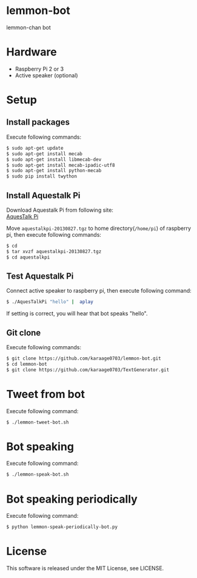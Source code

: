# lemmon-bot
lemmon-chan bot

# Hardware
- Raspberry Pi 2 or 3
- Active speaker (optional)


# Setup
## Install packages
Execute following commands:
```sh
$ sudo apt-get update
$ sudo apt-get install mecab
$ sudo apt-get install libmecab-dev
$ sudo apt-get install mecab-ipadic-utf8
$ sudo apt-get install python-mecab
$ sudo pip install twython
```

## Install Aquestalk Pi
Download Aquestalk Pi from following site:  
[AquesTalk Pi](http://www.a-quest.com/products/aquestalkpi.html)

Move `aquestalkpi-20130827.tgz` to home directory(`/home/pi`) of raspberry pi, then execute following commands:

```sh
$ cd
$ tar xvzf aquestalkpi-20130827.tgz
$ cd aquestalkpi
```

## Test Aquestalk Pi
Connect active speaker to raspberry pi, then execute following command:
```sh
$ ./AquesTalkPi "hello" |  aplay
```
If setting is correct, you will hear that bot speaks "hello".

## Git clone
Execute following commands:
```sh
$ git clone https://github.com/karaage0703/lemmon-bot.git
$ cd lemmon-bot
$ git clone https://github.com/karaage0703/TextGenerator.git
```

# Tweet from bot
Execute following command:
```sh
$ ./lemmon-tweet-bot.sh
```


# Bot speaking
Execute following command:
```sh
$ ./lemmon-speak-bot.sh
```

# Bot speaking periodically
Execute following command:
```sh
$ python lemmon-speak-periodically-bot.py
```


# License
This software is released under the MIT License, see LICENSE.

